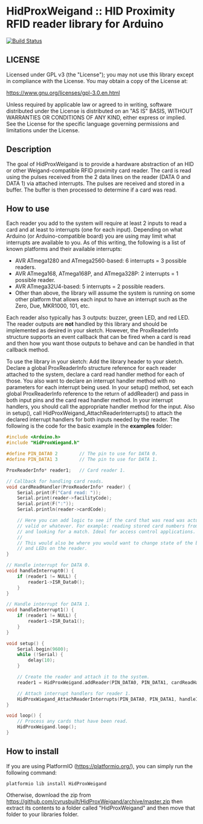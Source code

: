 # HidProxWeigand :: HID Proximity RFID reader library for Arduino
[![Build Status](https://github.com/cyrusbuilt/HidProxWeigand/actions/workflows/ci.yml/badge.svg)](https://github.com/cyrusbuilt/HidProxWeigand/actions?query=workflow%3APlatformIO)

## LICENSE

Licensed under GPL v3 (the "License"); you may not use this library except
in compliance with the License.  You may obtain a copy of the License at:

https://www.gnu.org/licenses/gpl-3.0.en.html

Unless required by applicable law or agreed to in writing, software
distributed under the License is distributed on an "AS IS" BASIS,
WITHOUT WARRANTIES OR CONDITIONS OF ANY KIND, either express or implied.
See the License for the specific language governing permissions and
limitations under the License.

## Description
The goal of HidProxWeigand is to provide a hardware abstraction of an HID or
other Weigand-compatible RFID proximity card reader. The card is read using the
pulses received from the 2 data lines on the reader (DATA 0 and DATA 1) via
attached interrupts. The pulses are received and stored in a buffer. The buffer
is then processed to determine if a card was read.

## How to use
Each reader you add to the system will require at least 2 inputs to read a card
and at least to interrupts (one for each input). Depending on what Arduino (or
Arduino-compatible board) you are using may limit what interrupts are available
to you. As of this writing, the following is a list of known platforms and
their available interrupts:
* AVR ATmega1280 and ATmega2560-based: 6 interrupts = 3 possible readers.
* AVR ATmega168, ATmega168P, and ATmega328P: 2 interrupts = 1 possible reader.
* AVR ATmega32U4-based: 5 interrupts = 2 possible readers.
* Other than above, the library will assume the system is running on some other
platform that allows each input to have an interrupt such as the Zero, Due,
MKR1000, 101, etc.

Each reader also typically has 3 outputs: buzzer, green LED, and red LED. The
reader outputs are **not** handled by this library and should be implemented as
desired in your sketch. However, the ProxReaderInfo structure supports an event
callback that can be fired when a card is read and then how you want those
outputs to behave and can be handled in that callback method.

To use the library in your sketch:
Add the library header to your sketch. Declare a global ProxReaderInfo structure
reference for each reader attached to the system, declare a card read handler
method for each of those. You also want to declare an interrupt handler method
with no parameters for each interrupt being used. In your setup() method,
set each global ProxReaderInfo reference to the return of addReader() and pass
in both input pins and the card read handler method. In your interrupt handlers,
you should call the appropriate handler method for the input. Also in setup(),
call HidProxWeigand_AttachReaderInterrupts() to attach the declared interrupt
handlers for both inputs needed by the reader. The following is the code for
the basic example in the **examples** folder:

```cpp
#include <Arduino.h>
#include "HidProxWiegand.h"

#define PIN_DATA0 2        // The pin to use for DATA 0.
#define PIN_DATA1 3        // The pin to use for DATA 1.

ProxReaderInfo* reader1;   // Card reader 1.

// Callback for handling card reads.
void cardReadHandler(ProxReaderInfo* reader) {
    Serial.print(F("Card read: "));
    Serial.print(reader->facilityCode);
    Serial.print(F(":"));
    Serial.println(reader->cardCode);

    // Here you can add logic to see if the card that was read was actually
    // valid or whatever. For example: reading stored card numbers from EEPROM
    // and looking for a match. Ideal for access control applications.
    //
    // This would also be where you would want to change state of the buzzer
    // and LEDs on the reader.
}

// Handle interrupt for DATA 0.
void handleInterrupt0() {
    if (reader1 != NULL) {
        reader1->ISR_Data0();
    }
}

// Handle interrupt for DATA 1.
void handleInterrupt1() {
    if (reader1 != NULL) {
        reader1->ISR_Data1();
    }
}

void setup() {
    Serial.begin(9600);
    while (!Serial) {
        delay(10);
    }

    // Create the reader and attach it to the system.
    reader1 = HidProxWeigand.addReader(PIN_DATA0, PIN_DATA1, cardReadHandler);

    // Attach interrupt handlers for reader 1.
    HidProxWiegand_AttachReaderInterrupts(PIN_DATA0, PIN_DATA1, handleInterrupt0, handleInterrupt1);
}

void loop() {
    // Process any cards that have been read.
    HidProxWeigand.loop();
}
```

## How to install

If you are using PlatformIO (https://platformio.org/), you can simply run the
following command:
```
platformio lib install HidProxWeigand
```

Otherwise, download the zip from https://github.com/cyrusbuilt/HidProxWeigand/archive/master.zip
then extract its contents to a folder called "HidProxWeigand" and then move that
folder to your libraries folder.
